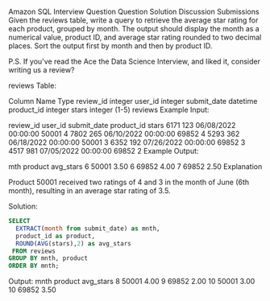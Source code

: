 Amazon SQL Interview Question
Question
Solution
Discussion
Submissions
Given the reviews table, write a query to retrieve the average star rating for each product, grouped by month. The output should display the month as a numerical value, product ID, and average star rating rounded to two decimal places. Sort the output first by month and then by product ID.

P.S. If you've read the Ace the Data Science Interview, and liked it, consider writing us a review?

reviews Table:

Column Name	Type
review_id	integer
user_id	integer
submit_date	datetime
product_id	integer
stars	integer (1-5)
reviews Example Input:

review_id	user_id	submit_date	product_id	stars
6171	123	06/08/2022 00:00:00	50001	4
7802	265	06/10/2022 00:00:00	69852	4
5293	362	06/18/2022 00:00:00	50001	3
6352	192	07/26/2022 00:00:00	69852	3
4517	981	07/05/2022 00:00:00	69852	2
Example Output:

mth	product	avg_stars
6	50001	3.50
6	69852	4.00
7	69852	2.50
Explanation

Product 50001 received two ratings of 4 and 3 in the month of June (6th month), resulting in an average star rating of 3.5.

Solution:

```sql
SELECT
  EXTRACT(month from submit_date) as mnth,
  product_id as product,
  ROUND(AVG(stars),2) as avg_stars
 FROM reviews
GROUP BY mnth, product
ORDER BY mnth;
```

Output:
mnth	product	avg_stars
8	50001	4.00
9	69852	2.00
10	50001	3.00
10	69852	3.50
